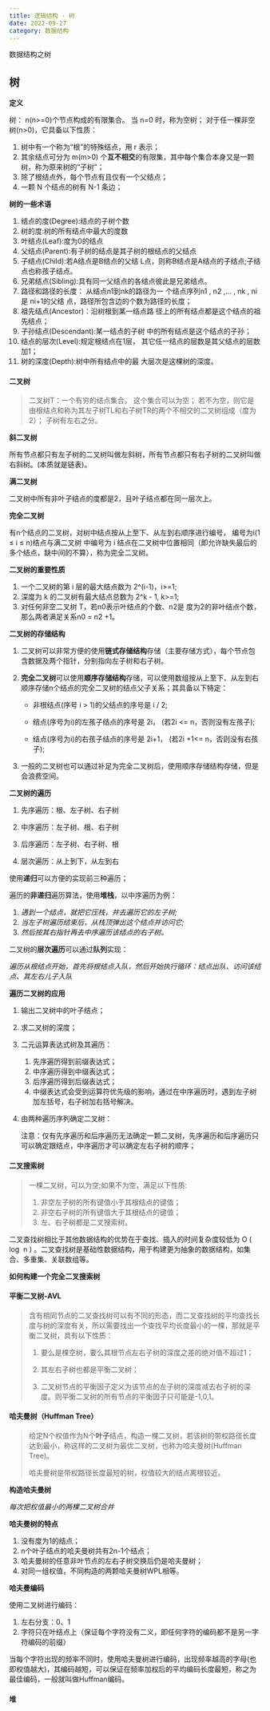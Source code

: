 ```yaml
---
title: 逻辑结构 - 树
date: 2022-09-27
category: 数据结构
---
```


数据结构之树
<!-- more -->

## 树

**定义**

树： n(n>=0)个节点构成的有限集合。
当 n=0 时，称为空树；
对于任一棵非空树(n>0)，它具备以下性质：

1. 树中有一个称为“根”的特殊结点，用 r 表示；
2. 其余结点可分为 m(m>0) 个**互不相交**的有限集，其中每个集合本身又是一颗树，称为原来树的“子树”；
3. 除了根结点外，每个节点有且仅有一个父结点；
4. 一颗 N 个结点的树有 N-1 条边；

**树的一些术语**

1. 结点的度(Degree):结点的子树个数
2. 树的度:树的所有结点中最大的度数
3. 叶结点(Leaf):度为0的结点
4. 父结点(Parent):有子树的结点是其子树的根结点的父结点
5. 子结点(Child):若A结点是B结点的父结 L点，则称B结点是A结点的子结点;子结点也称孩子结点。
6. 兄弟结点(Sibling):具有同一父结点的各结点彼此是兄弟结点。
7. 路径和路径的长度： 从结点n1到nk的路径为一 个结点序列n1 , n2 ,... , nk , ni是 ni+1的父结 点，路径所包含边的个数为路径的长度；
8. 祖先结点(Ancestor)：沿树根到某一结点路 径上的所有结点都是这个结点的祖先结点；
9. 子孙结点(Descendant):某一结点的子树 中的所有结点是这个结点的子孙；
10. 结点的层次(Level):规定根结点在1层， 其它任一结点的层数是其父结点的层数加1；
11. 树的深度(Depth):树中所有结点中的最 大层次是这棵树的深度。

#### 二叉树

> 二叉树T：一个有穷的结点集合。
> 这个集合可以为空；
> 若不为空，则它是由根结点和称为其左子树TL和右子树TR的两个不相交的二叉树组成（度为2）；
> 子树有左右之分。

**斜二叉树**

所有节点都只有左子树的二叉树叫做左斜树，所有节点都只有右子树的二叉树叫做右斜树。(本质就是链表)。

**满二叉树**

二叉树中所有非叶子结点的度都是2，且叶子结点都在同一层次上。

**完全二叉树**

有n个结点的二叉树，对树中结点按从上至下、从左到右顺序进行编号， 编号为i(1 ≤ i ≤ n)结点与满二叉树 中编号为 i 结点在二叉树中位置相同（即允许缺失最后的多个结点，缺中间的不算），称为完全二叉树。

**二叉树的重要性质**

1. 一个二叉树的第 i 层的最大结点数为 2^(i-1)，i>=1;
2. 深度为 k 的二叉树有最大结点总数为 2^k - 1, k>=1;
3. 对任何非空二叉树 T，若n0表示叶结点的个数、n2是 度为2的非叶结点个数，那么两者满足关系n0 = n2 +1。

**二叉树的存储结构**

1. 二叉树可以非常方便的使用**链式存储结构**存储（主要存储方式），每个节点包含数据及两个指针，分别指向左子树和右子树。

2. **完全二叉树**可以使用**顺序存储结构**存储，可以使用数组按从上至下、从左到右顺序存储n个结点的完全二叉树的结点父子关系；其具备以下特定：

   * 非根结点(序号 i > 1)的父结点的序号是 i / 2;

   * 结点(序号为i)的左孩子结点的序号是 2i， (若2i <= n，否则没有左孩子);

   * 结点(序号为i)的右孩子结点的序号是 2i+1， (若2i +1<= n，否则没有右孩子);

3. 一般的二叉树也可以通过补足为完全二叉树后，使用顺序存储结构存储，但是会浪费空间。

**二叉树的遍历**

1. 先序遍历：根、左子树、右子树

2. 中序遍历：左子树、根、右子树

3. 后序遍历：左子树、右子树、根

4. 层次遍历：从上到下，从左到右

使用**递归**可以方便的实现前三种遍历；

遍历的**非递归**遍历算法，使用**堆栈**，以中序遍历为例：

1. *遇到一个结点，就把它压栈，并去遍历它的左子树;* 
2. *当左子树遍历结束后，从栈顶弹出这个结点并访问它;* 
3. *然后按其右指针再去中序遍历该结点的右子树。*

二叉树的**层次遍历**可以通过**队列**实现：

*遍历从根结点开始，首先将根结点入队，然后开始执行循环：结点出队、访问该结点、其左右儿子入队*

**遍历二叉树的应用**

1. 输出二叉树中的叶子结点；

2. 求二叉树的深度；

3. 二元运算表达式树及其遍历：

   1. 先序遍历得到前缀表达式；
   2. 中序遍历得到中缀表达式；
   3. 后序遍历得到后缀表达式；
   4. 中缀表达式会受到运算符优先级的影响，通过在中序遍历时，遇到左子树加左括号，右子树加右括号解决。

4. 由两种遍历序列确定二叉树：

   注意：仅有先序遍历和后序遍历无法确定一颗二叉树，先序遍历和后序遍历只可以确定跟结点，中序遍历才可以确定左右子树的顺序；



#### 二叉搜索树

> 一棵二叉树，可以为空;如果不为空，满足以下性质:
>
> 1. 非空左子树的所有键值小于其根结点的键值；
> 2. 非空右子树的所有键值大于其根结点的键值；
> 3. 左、右子树都是二叉搜索树。

二叉查找树相比于其他数据结构的优势在于查找、插入的时间复杂度较低为 O ( log ⁡ n ) 。二叉查找树是基础性数据结构，用于构建更为抽象的数据结构，如集合、多重集、关联数组等。

**如何构建一个完全二叉搜索树**





#### 平衡二叉树-AVL

>含有相同节点的二叉查找树可以有不同的形态，而二叉查找树的平均查找长度与树的深度有关，所以需要找出一个查找平均长度最小的一棵，那就是平衡二叉树，具有以下性质：
>
>1. 要么是棵空树，要么其根节点左右子树的深度之差的绝对值不超过1；
>
>2. 其左右子树也都是平衡二叉树；
>
>3. 二叉树节点的平衡因子定义为该节点的左子树的深度减去右子树的深度。则平衡二叉树的所有节点的平衡因子只可能是-1,0,1。



#### 哈夫曼树（Huffman Tree）

> 给定N个权值作为N个**叶子**结点，构造一棵二叉树，若该树的带权路径长度达到最小，称这样的二叉树为最优二叉树，也称为哈夫曼树(Huffman Tree)。
>
> 哈夫曼树是带权路径长度最短的树，权值较大的结点离根较近。

**构造哈夫曼树**

*每次把权值最小的两棵二叉树合并*

**哈夫曼树的特点**

1. 没有度为1的结点；
2. n个叶子结点的哈夫曼树共有2n-1个结点；
3. 哈夫曼树的任意非叶节点的左右子树交换后仍是哈夫曼树；
4. 对同一组权值，不同构造的两颗哈夫曼树WPL相等。

**哈夫曼编码**

使用二叉树进行编码：

1. 左右分支：0、1
2. 字符只在叶结点上（保证每个字符没有二义，即任何字符的编码都不是另一字符编码的前缀）

当每个字符出现的频率不同时，使用哈夫曼树进行编码，出现频率越高的字母(也即权值越大)，其编码越短，可以保证在频率加权后的平均编码长度最短，称之为最佳编码，一般就叫做Huffman编码。



#### 堆

